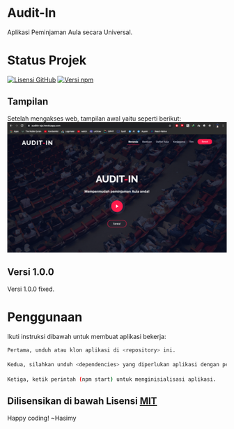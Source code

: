 # Audit-In

Aplikasi Peminjaman Aula secara Universal.

# Status Projek

[![Lisensi GitHub](https://img.shields.io/badge/License-MIT-yellow.svg)](https://raw.githubusercontent.com/hasimy-as/Audit-In/master/LICENSE)
[![Versi npm](https://img.shields.io/npm/v/npm.svg)](https://www.npmjs.com/)

## Tampilan
Setelah mengakses web, tampilan awal yaitu seperti berikut:
![foto](docs/webView.png)

## Versi 1.0.0

Versi 1.0.0 fixed.

# Penggunaan

Ikuti instruksi dibawah untuk membuat aplikasi bekerja:

```sh
Pertama, unduh atau klon aplikasi di <repository> ini.

Kedua, silahkan unduh <dependencies> yang diperlukan aplikasi dengan perintah (npm install --save) di CLI anda.

Ketiga, ketik perintah (npm start) untuk menginisialisasi aplikasi.

```

## Dilisensikan di bawah Lisensi [MIT](https://raw.githubusercontent.com/hasimy-as/Audit-In/master/LICENSE)

Happy coding!
~Hasimy
